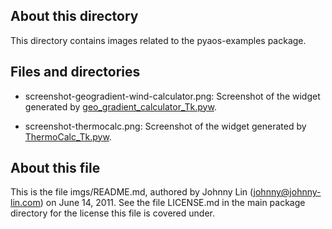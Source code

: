 About this directory
--------------------

This directory contains images related to the pyaos-examples package.


Files and directories
---------------------

* screenshot-geogradient-wind-calculator.png:
Screenshot of the widget generated by
[geo_gradient_calculator_Tk.pyw](https://github.com/PyAOS/pyaos-examples/blob/master/widgets/geo_gradient_calculator_Tk.pyw).

* screenshot-thermocalc.png:  Screenshot of the widget generated by
[ThermoCalc_Tk.pyw](https://github.com/PyAOS/pyaos-examples/blob/master/widgets/ThermoCalc_Tk.pyw).


About this file
---------------

This is the file imgs/README.md, authored by Johnny Lin
(johnny@johnny-lin.com) on June 14, 2011.  See the file LICENSE.md in
the main package directory for the license this file is covered under.
